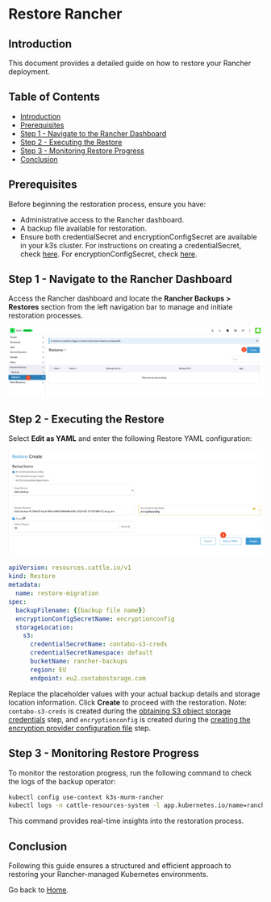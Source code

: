 # Restore Rancher

## Introduction

This document provides a detailed guide on how to restore your Rancher deployment.

## Table of Contents

- [Introduction](#introduction)
- [Prerequisites](#prerequisites)
- [Step 1 - Navigate to the Rancher Dashboard](#step-1---navigate-to-the-rancher-dashboard)
- [Step 2 - Executing the Restore](#step-2---executing-the-restore)
- [Step 3 - Monitoring Restore Progress](#step-3---monitoring-restore-progress)
- [Conclusion](#conclusion)

## Prerequisites

Before beginning the restoration process, ensure you have:

- Administrative access to the Rancher dashboard.
- A backup file available for restoration.
- Ensure both credentialSecret and encryptionConfigSecret are available in your k3s cluster. For instructions on creating a credentialSecret, check [here](./install-rancher-backup-tool.md#step-2---obtaining-s3-object-storage-credentials). For encryptionConfigSecret, check [here](./backup-rancher.md#step-3---creating-the-encryption-provider-configuration-file).

## Step 1 - Navigate to the Rancher Dashboard

Access the Rancher dashboard and locate the **Rancher Backups > Restores** section from the left navigation bar to manage and initiate restoration processes.

![Rancher Restore Access](./assets/images/rancher-restore-access.png)

## Step 2 - Executing the Restore

Select **Edit as YAML** and enter the following Restore YAML configuration:

![Create Rancher Restore Page](./assets/images/create-rancher-restore-page.png)

```yaml
apiVersion: resources.cattle.io/v1
kind: Restore
metadata:
  name: restore-migration
spec:
  backupFilename: {{backup file name}}
  encryptionConfigSecretName: encryptionconfig
  storageLocation:
    s3:
      credentialSecretName: contabo-s3-creds
      credentialSecretNamespace: default
      bucketName: rancher-backups
      region: EU
      endpoint: eu2.contabostorage.com
```

Replace the placeholder values with your actual backup details and storage location information. Click **Create** to proceed with the restoration. Note: `contabo-s3-creds` is created during the [obtaining S3 object storage credentials](./install-rancher-backup-tool.md#step-2---obtaining-s3-object-storage-credentials) step, and `encryptionconfig` is created during the [creating the encryption provider configuration file](./backup-rancher.md#step-3---creating-the-encryption-provider-configuration-file) step.

## Step 3 - Monitoring Restore Progress

To monitor the restoration progress, run the following command to check the logs of the backup operator:

```bash
kubectl config use-context k3s-murm-rancher
kubectl logs -n cattle-resources-system -l app.kubernetes.io/name=rancher-backup -f
```

This command provides real-time insights into the restoration process.

## Conclusion

Following this guide ensures a structured and efficient approach to restoring your Rancher-managed Kubernetes environments.

Go back to [Home](../README.md).
